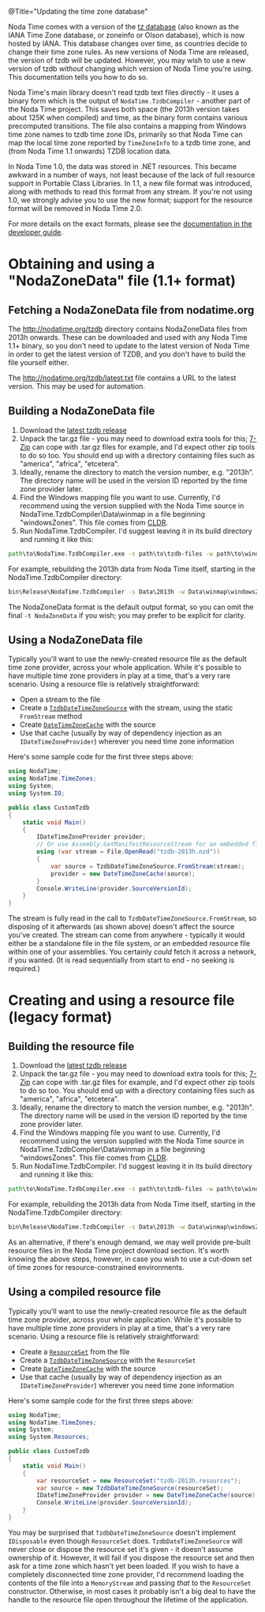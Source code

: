 @Title="Updating the time zone database"

Noda Time comes with a version of the
[tz database](http://www.iana.org/time-zones) (also known as the IANA Time Zone
database, or zoneinfo or Olson database), which is now hosted by IANA. This
database changes over time, as countries decide to change their time zone
rules.  As new versions of Noda Time are released, the version of tzdb will be
updated. However, you may wish to use a new version of tzdb *without* changing
which version of Noda Time you're using. This documentation tells you how to do
so.

Noda Time's main library doesn't read tzdb text files directly - it uses a binary form which is the output of `NodaTime.TzdbCompiler` - another
part of the Noda Time project. This saves both space (the 2013h version takes about 125K when compiled) and
time, as the binary form contains various precomputed transitions. The file also contains a mapping from Windows time zone names
to tzdb time zone IDs, primarily so that Noda Time can map the local time zone reported by `TimeZoneInfo` to a tzdb time zone,
and (from Noda Time 1.1 onwards) TZDB location data.

In Noda Time 1.0, the data was stored in .NET resources. This became awkward in a number of ways, not least because of
the lack of full resource support in Portable Class Libraries. In 1.1, a new file format was introduced, along with methods
to read this format from any stream. If you're not using 1.0, we strongly advise you to use the new format; support for the resource
format will be removed in Noda Time 2.0.

For more details on the exact formats, please see the [documentation in the developer guide](/developer/tzdb-file-format).

Obtaining and using a "NodaZoneData" file (1.1+ format)
=======================================================

Fetching a NodaZoneData file from nodatime.org
----------------------------------------------

The http://nodatime.org/tzdb directory contains NodaZoneData files
from 2013h onwards. These can be downloaded and used with any Noda
Time 1.1+ binary, so you don't need to update to the latest version
of Noda Time in order to get the latest version of TZDB, and you
don't have to build the file yourself either.

The http://nodatime.org/tzdb/latest.txt file contains a URL to the
latest version. This may be used for automation.

Building a NodaZoneData file
----------------------------

1. Download the [latest tzdb release](http://www.iana.org/time-zones)
2. Unpack the tar.gz file - you may need to download extra tools for this; [7-Zip](http://www.7-zip.org/) can cope with .tar.gz
   files for example, and I'd expect other zip tools to do so too. You should end up with a directory containing files such
   as "america", "africa", "etcetera".
3. Ideally, rename the directory to match the version number, e.g. "2013h". The directory name will be used in the version ID
   reported by the time zone provider later.
4. Find the Windows mapping file you want to use. Currently, I'd recommend using the version supplied with the Noda Time source
   in NodaTime.TzdbCompiler\Data\winmap in a file beginning "windowsZones". This file comes from [CLDR](http://cldr.unicode.org/).
5. Run NodaTime.TzdbCompiler. I'd suggest leaving it in its build directory and running it like this:

```bat
path\to\NodaTime.TzdbCompiler.exe -s path\to\tzdb-files -w path\to\windowsMapping-file.xml -o path\to\output.nzd -t NodaZoneData
```

For example, rebuilding the 2013h data from Noda Time itself, starting in the NodaTime.TzdbCompiler directory:

```bat
bin\Release\NodaTime.TzdbCompiler -s Data\2013h -w Data\winmap\windowsZones-23.xml -o tzdb-2013h.nzd -t NodaZoneData
```

The NodaZoneData format is the default output format, so you can omit the final `-t NodaZoneData` if you wish; you may prefer
to be explicit for clarity.

Using a NodaZoneData file
-------------------------

Typically you'll want to use the newly-created resource file as the default time zone provider, across your whole application.
While it's possible to have multiple time zone providers in play at a time, that's a very rare scenario. Using a resource
file is relatively straightforward:

- Open a stream to the file
- Create a [`TzdbDateTimeZoneSource`][TzdbDateTimeZoneSource] with the stream, using the static `FromStream` method
- Create [`DateTimeZoneCache`][DateTimeZoneCache] with the source 
- Use that cache (usually by way of dependency injection as an `IDateTimeZoneProvider`) wherever you need time zone information

Here's some sample code for the first three steps above:

```csharp
using NodaTime;
using NodaTime.TimeZones;
using System;
using System.IO;

public class CustomTzdb
{
    static void Main()
    {
        IDateTimeZoneProvider provider;
        // Or use Assembly.GetManifestResourceStream for an embedded file
        using (var stream = File.OpenRead("tzdb-2013h.nzd"))
        {
            var source = TzdbDateTimeZoneSource.FromStream(stream);
            provider = new DateTimeZoneCache(source);
        }
        Console.WriteLine(provider.SourceVersionId);
    }
}
```

The stream is fully read in the call to `TzdbDateTimeZoneSource.FromStream`, so disposing of it afterwards (as shown above) doesn't
affect the source you've created. The stream can come from anywhere - typically it would either be a standalone file in the file
system, or an embedded resource file within one of your assemblies. You certainly *could* fetch it across a network, if you wanted.
(It is read sequentially from start to end - no seeking is required.)

Creating and using a resource file (legacy format)
==================================================

Building the resource file
--------------------------

1. Download the [latest tzdb release](http://www.iana.org/time-zones)
2. Unpack the tar.gz file - you may need to download extra tools for this; [7-Zip](http://www.7-zip.org/) can cope with .tar.gz
   files for example, and I'd expect other zip tools to do so too. You should end up with a directory containing files such
   as "america", "africa", "etcetera".
3. Ideally, rename the directory to match the version number, e.g. "2013h". The directory name will be used in the version ID
   reported by the time zone provider later.
4. Find the Windows mapping file you want to use. Currently, I'd recommend using the version supplied with the Noda Time source
   in NodaTime.TzdbCompiler\Data\winmap in a file beginning "windowsZones". This file comes from [CLDR](http://cldr.unicode.org/).
5. Run NodaTime.TzdbCompiler. I'd suggest leaving it in its build directory and running it like this:

```bat
path\to\NodaTime.TzdbCompiler.exe -s path\to\tzdb-files -w path\to\windowsMapping-file.xml -o path\to\output.resources -t Resource
```

For example, rebuilding the 2013h data from Noda Time itself, starting in the NodaTime.TzdbCompiler directory:

```bat
bin\Release\NodaTime.TzdbCompiler -s Data\2013h -w Data\winmap\windowsZones-23.xml -o tzdb-2013h.resources -t Resource
```

As an alternative, if there's enough demand, we may well provide pre-built resource files in the Noda Time project download section.
It's worth knowing the above steps, however, in case you wish to use a cut-down set of time zones for resource-constrained environments.

Using a compiled resource file
------------------------------

Typically you'll want to use the newly-created resource file as the default time zone provider, across your whole application.
While it's possible to have multiple time zone providers in play at a time, that's a very rare scenario. Using a resource
file is relatively straightforward:

- Create a [`ResourceSet`](http://msdn.microsoft.com/en-us/library/t15hy0dt.aspx) from the file
- Create a [`TzdbDateTimeZoneSource`][TzdbDateTimeZoneSource] with the `ResourceSet`
- Create [`DateTimeZoneCache`][DateTimeZoneCache] with the source 
- Use that cache (usually by way of dependency injection as an `IDateTimeZoneProvider`) wherever you need time zone information

Here's some sample code for the first three steps above:

```csharp
using NodaTime;
using NodaTime.TimeZones;
using System;
using System.Resources;

public class CustomTzdb
{
    static void Main()
    {
        var resourceSet = new ResourceSet("tzdb-2013h.resources");
        var source = new TzdbDateTimeZoneSource(resourceSet);
        IDateTimeZoneProvider provider = new DateTimeZoneCache(source);
        Console.WriteLine(provider.SourceVersionId);
    }
}
```

You may be surprised that `TzdbDateTimeZoneSource` doesn't implement `IDisposable` even though `ResourceSet` does. `TzdbDateTimeZoneSource`
will never close or dispose the resource set it's given - it doesn't assume ownership of it. However, it will fail if you dispose the
resource set and then ask for a time zone which hasn't yet been loaded. If you wish to have a completely disconnected time zone provider,
I'd recommend loading the contents of the file into a `MemoryStream` and passing *that* to the `ResourceSet` constructor. Otherwise, in
most cases it probably isn't a big deal to have the handle to the resource file open throughout the lifetime of the application.

[TzdbDateTimeZoneSource]: noda-type://NodaTime.TimeZones.TzdbDateTimeZoneSource
[DateTimeZoneCache]: noda-type://NodaTime.TimeZones.DateTimeZoneCache
